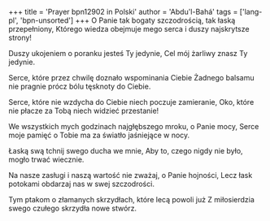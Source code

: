 +++
title = 'Prayer bpn12902 in Polski'
author = 'Abdu'l-Bahá'
tags = ['lang-pl', 'bpn-unsorted']
+++
O Panie tak bogaty szczodrością, tak łaską przepełniony,
Którego wiedza obejmuje mego serca i duszy najskrytsze strony!
 
Duszy ukojeniem o poranku jesteś Ty jedynie,
Cel mój żarliwy znasz Ty jedynie.
 
Serce, które przez chwilę doznało wspominania Ciebie
Żadnego balsamu nie pragnie prócz bólu tęsknoty do Ciebie.
 
Serce, które nie wzdycha do Ciebie niech poczuje zamieranie,
Oko, które nie płacze za Tobą niech widzieć przestanie!
 
We wszystkich mych godzinach najgłębszego mroku, o Panie mocy,
Serce moje pamięć o Tobie ma za światło jaśniejące w nocy.
 
Łaską swą tchnij swego ducha we mnie,
Aby to, czego nigdy nie było, mogło trwać wiecznie.

Na nasze zasługi i naszą wartość nie zważaj, o Panie hojności,
Lecz łask potokami obdarzaj nas w swej szczodrości.

Tym ptakom o złamanych skrzydłach, które lecą powoli już
Z miłosierdzia swego czułego skrzydła nowe stwórz.
